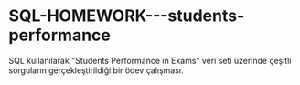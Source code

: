 # SQL-HOMEWORK---students-performance
SQL kullanılarak "Students Performance in Exams" veri seti üzerinde çeşitli sorguların gerçekleştirildiği bir ödev çalışması.
